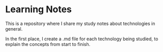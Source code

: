 # Learning Notes
This is a repository where I share my study notes about technologies in general.

In the first place, I create a .md file for each technology being studied, to explain the concepts from start to finish.
